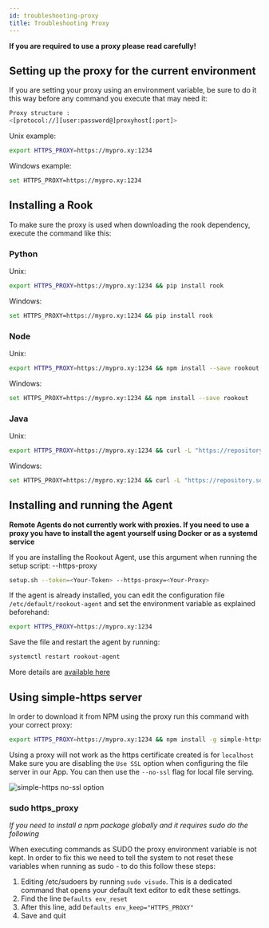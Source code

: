 ```yaml
---
id: troubleshooting-proxy
title: Troubleshooting Proxy
---
```



**If you are required to use a proxy please read carefully!**

## Setting up the proxy for the current environment
If you are setting your proxy using an environment variable, be sure to do it this way before any command you
execute that may need it:  
   
```bash
Proxy structure :
<[protocol://][user:password@]proxyhost[:port]>
```
Unix example:
```bash 
export HTTPS_PROXY=https://mypro.xy:1234
```
Windows example: 
```bash
set HTTPS_PROXY=https://mypro.xy:1234
```



## Installing a Rook
To make sure the proxy is used when downloading the rook dependency, execute the command like this:

### Python
Unix:
```bash
export HTTPS_PROXY=https://mypro.xy:1234 && pip install rook
```
Windows:
```bash
set HTTPS_PROXY=https://mypro.xy:1234 && pip install rook
```

### Node
Unix:
```bash
export HTTPS_PROXY=https://mypro.xy:1234 && npm install --save rookout
```
Windows:
```bash
set HTTPS_PROXY=https://mypro.xy:1234 && npm install --save rookout
```

### Java
Unix:
```bash
export HTTPS_PROXY=https://mypro.xy:1234 && curl -L "https://repository.sonatype.org/service/local/artifact/maven/redirect?r=central-proxy&g=com.rookout&a=rook&v=LATEST" -o rook.jar
```
Windows:
```bash
set HTTPS_PROXY=https://mypro.xy:1234 && curl -L "https://repository.sonatype.org/service/local/artifact/maven/redirect?r=central-proxy&g=com.rookout&a=rook&v=LATEST" -o rook.jar
```

## Installing and running the Agent

**Remote Agents do not currently work with proxies. If you need to use a proxy you have to install the agent yourself using
Docker or as a systemd service**


If you are installing the Rookout Agent, use this argument when running the setup script: --https-proxy
```bash
setup.sh --token=<Your-Token> --https-proxy=<Your-Proxy>
```

If the agent is already installed, you can edit the configuration file `/etc/default/rookout-agent`
and set the environment variable as explained beforehand: 
```bash
export HTTPS_PROXY=https://mypro.xy:1234
```
Save the file and restart the agent by running: 
```bash
systemctl restart rookout-agent
```

More details are [available here](installation-agent-proxy.md)

## Using simple-https server
In order to download it from NPM using the proxy run this command with your correct proxy:
```bash
export HTTPS_PROXY=https://mypro.xy:1234 && npm install -g simple-https
```

Using a proxy will not work as the https certificate created is for `localhost`
Make sure you are disabling the `Use SSL` option when configuring the file server in our App.
You can then use the `--no-ssl` flag for local file serving.

![simple-https no-ssl option](/img/screenshots/proxy-simplehttps.png)



### sudo https_proxy
*If you need to install a npm package globally and it requires sudo do the following*

When executing commands as SUDO the proxy environment variable is not kept.
In order to fix this we need to tell the system to not reset these variables when running as sudo -
to do this follow these steps:
1. Editing /etc/sudoers by running `sudo visudo`. This is a dedicated command that opens your default text editor
to edit these settings.
1. Find the line `Defaults env_reset`
1. After this line, add `Defaults env_keep="HTTPS_PROXY"`
1. Save and quit
